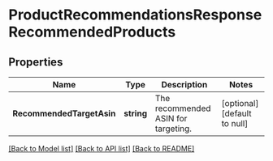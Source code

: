 # ProductRecommendationsResponseRecommendedProducts

## Properties
Name | Type | Description | Notes
------------ | ------------- | ------------- | -------------
**RecommendedTargetAsin** | **string** | The recommended ASIN for targeting. | [optional] [default to null]

[[Back to Model list]](../README.md#documentation-for-models) [[Back to API list]](../README.md#documentation-for-api-endpoints) [[Back to README]](../README.md)

